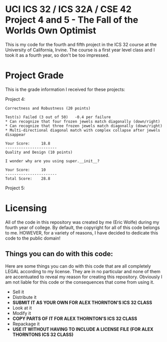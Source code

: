 # UCI ICS 32 / ICS 32A / CSE 42 Project 4 and 5 - The Fall of the Worlds Own Optimist

This is my code for the fourth and fifth project in the ICS 32 course at the University of California, Irvine. 
The course is a first year level class and I took it as a fourth year, so don't be too impressed.

# Project Grade

This is the grade information I received for these projects:

Project 4:

    Correctness and Robustness (20 points)

    Test(s) Failed (3 out of 50)   -0.4 per failure
    * Can recognize that four frozen jewels match diagonally (down/right)
    * Can recognize that three frozen jewels match diagonally (down/right)
    * Multi-directional diagonal match with complex collapse after jewels disappear

    Your Score:     18.8
    -----------------------
    Quality and Design (10 points)
    
    I wonder why are you using super.__init__?
    
    Your Score:     10
    -----------------------
    Total Score:    28.8
Project 5:

# Licensing

All of the code in this repository was created by me (Eric Wolfe) during my fourth year of college. 
By default, the copyright for all of this code belongs to me. HOWEVER, for a variety of reasons, I have decided to dedicate this code to the public domain!


## Things you can do with this code:
Here are some things you can do with this code that are all completely LEGAL according to my license. 
They are in no particular and none of them are accentuated to reveal my reason for creating this repository. 
Obviously I am not liable for this code or the consequences that come from using it.

* Sell it
* Distribute it
* **SUBMIT IT AS YOUR OWN FOR ALEX THORNTON'S ICS 32 CLASS**
* Look at it
* Modify it
* **COPY PARTS OF IT FOR ALEX THORNTON'S ICS 32 CLASS**
* Repackage it
* **USE IT WITHOUT HAVING TO INCLUDE A LICENSE FILE (FOR ALEX THORNTONS ICS 32 CLASS)**

